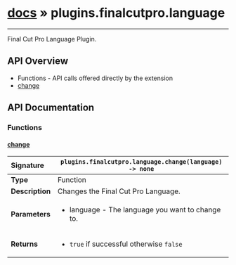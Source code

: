 # [docs](index.md) » plugins.finalcutpro.language
---

Final Cut Pro Language Plugin.

## API Overview
* Functions - API calls offered directly by the extension
 * [change](#change)

## API Documentation

### Functions

#### [change](#change)
| <span style="float: left;">**Signature**</span> | <span style="float: left;">`plugins.finalcutpro.language.change(language) -> none` </span>                                                          |
| -----------------------------------------------------|---------------------------------------------------------------------------------------------------------|
| **Type**                                             | Function                                                                                         |
| **Description**                                      | Changes the Final Cut Pro Language.                                                                                         |
| **Parameters**                                       | <ul><li>language - The language you want to change to.</li></ul> |
| **Returns**                                          | <ul><li>`true` if successful otherwise `false`</li></ul>          |

